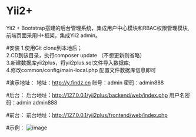 # Yii2+
Yii2 + Bootstrap搭建的后台管理系统，集成用户中心模块和RBAC权限管理模块,前端页面采用H+框架，集成Yii2 admin。

#安装
1.使用Git clone到本地后；<br>
2.CD到该目录，执行composer update （不想更新则省略）<br>
3.新建数据库yii2plus，将yii2plus.sql文件导入数据库;<br>
4.修改common/config/main-local.php 配置文件数据库信息即可<br>

#演示地址：
地址：http://y.findz.cn    账号：admin  密码：admin888

#后台：
后台地址：http://127.0.0.1/yii2plus/backend/web/index.php
用户名密码：admin   admin888

#前台：
前台地址：http://127.0.0.1/yii2plus/frontend/web/index.php

#示例：
![image](https://github.com/lzkong1029/Yii2-Plus/tree/master/screenshot/login.jpg)


